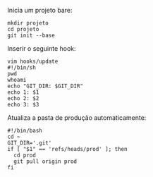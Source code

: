 Inicia um projeto bare:

    mkdir projeto
    cd projeto
    git init --base

Inserir o seguinte hook:

    vim hooks/update
    #!/bin/sh
    pwd
    whoami
    echo "GIT_DIR: $GIT_DIR"
    echo 1: $1
    echo 2: $2
    echo 3: $3
    
Atualiza a pasta de produção automaticamente:

    #!/bin/bash
    cd ~
    GIT_DIR='.git'
    if [ "$1" == 'refs/heads/prod' ]; then
      cd prod
      git pull origin prod
    fi